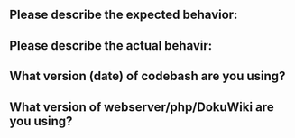 ## Please describe the expected behavior:



## Please describe the actual behavir:



## What version (date) of codebash are you using?



## What version of webserver/php/DokuWiki are you using?
